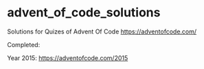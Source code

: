 # advent_of_code_solutions
Solutions for Quizes of Advent Of Code 
https://adventofcode.com/

Completed:

Year 2015: https://adventofcode.com/2015
